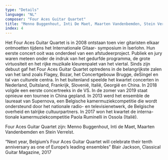 ```yaml
---
type: "Details"
language: "NL"
composer: "Four Aces Guitar Quartet"
title: "Menno Buggenhout, Inti De Maet, Maarten Vandenbemden, Stein Verrelst"
index: 4
---
```

Het Four Aces Guitar Quartet is in 2008 ontstaan toen vier gitaristen elkaar ontmoetten tijdens het
Internationale Gitaar- symposium in Iserlohn. Hun eerste concert ooit was onderdeel van een
afstudeerproject. Publiek en jury waren meteen onder de indruk van het gedurfde programma, de
grote virtuositeit en het rijke muzikale kleurenpalet van het viertal.
Sinds zijn debuut gaf het Four Aces Guitar Quartet optredens in de belangrijkste zalen van het
land zoals Flagey, Bozar, het Concertgebouw Brugge, deSingel en tal van culturele centra. In het
buitenland speelde het kwartet concerten in Nederland, Duitsland, Frankrijk, Slovenië, Italië,
Georgië en China. In 2018 volgde een eerste concertreeks in de VS. In de zomer van 2019 staat
opnieuw een tournee in China gepland.
In 2013 werd het ensemble de laureaat van Supernova, een Belgische kamermuziekcompetitie die
wordt ondersteund door het nationale radio- en televisienetwerk, de Belgische overheid en talrijke
cultuurpartners. In 2017 won het kwartet de interna- tionale kamermuziekcompetitie Paola
Ruminelli in Ossola (Italië).

Four Aces Guitar Quartet zijn:
Menno Buggenhout, Inti de Maet, Maarten Vandenbemden en Stein Verrelst.

“Next year, Belgium’s Four Aces Guitar Quartet will celebrate their tenth anniversary as one of
Europe’s leading ensembles”
Blair Jackson, Classical Guitar Magazine, 2017